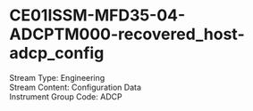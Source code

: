# CE01ISSM-MFD35-04-ADCPTM000-recovered_host-adcp_config

Stream Type: Engineering<br>
Stream Content: Configuration Data<br>
Instrument Group Code: ADCP<br>

